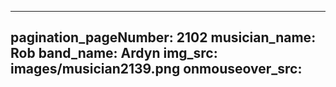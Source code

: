 ------
pagination_pageNumber: 2102
musician_name: Rob
band_name: Ardyn
img_src: images/musician2139.png
onmouseover_src: 
------